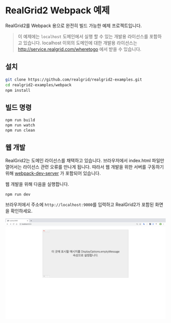# RealGrid2 Webpack 예제

RealGrid2를 Webpack 용으로 완전히 빌드 가능한 예제 프로젝트입니다.

> 이 예제에는 `localhost` 도메인에서 실행 할 수 있는 개발용 라이선스를 포함하고 있습니다.
> localhost 이외의 도메인에 대한 개발용 라이선스는 http://service.realgrid.com/wheretogo 에서 받을 수 있습니다.

## 설치

```sh
git clone https://github.com/realgrid/realgrid2-examples.git
cd realgrid2-examples/webpack
npm install
```

## 빌드 명령

```
npm run build
npm run watch
npm run clean
```

## 웹 개발

RealGrid2는 도메인 라이선스를 채택하고 있습니다. 브라우저에서 index.html 파일만 열어서는 라이선스 관련 오류를 만나게 됩니다. 따라서 웹 개발을 위한 서버를 구동하기 위해 [webpack-dev-server](https://webpack.js.org/configuration/dev-server/) 가 포함되어 있습니다.

웹 개발을 위해 다음을 실행합니다.

```
npm run dev
```

브라우저에서 주소에 `http://localhost:9000`를 입력하고 RealGrid2가 포함된 화면을 확인하세요.

![](screenshot-webpack.png)